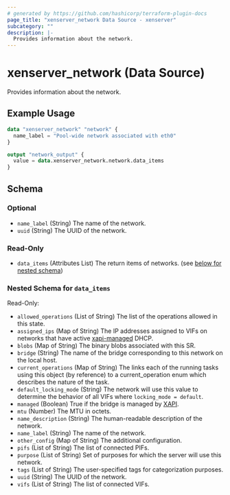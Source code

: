 ```yaml
---
# generated by https://github.com/hashicorp/terraform-plugin-docs
page_title: "xenserver_network Data Source - xenserver"
subcategory: ""
description: |-
  Provides information about the network.
---
```


# xenserver_network (Data Source)

Provides information about the network.

## Example Usage

```terraform
data "xenserver_network" "network" {
  name_label = "Pool-wide network associated with eth0"
}

output "network_output" {
  value = data.xenserver_network.network.data_items
}
```

<!-- schema generated by tfplugindocs -->
## Schema

### Optional

- `name_label` (String) The name of the network.
- `uuid` (String) The UUID of the network.

### Read-Only

- `data_items` (Attributes List) The return items of networks. (see [below for nested schema](#nestedatt--data_items))

<a id="nestedatt--data_items"></a>
### Nested Schema for `data_items`

Read-Only:

- `allowed_operations` (List of String) The list of the operations allowed in this state.
- `assigned_ips` (Map of String) The IP addresses assigned to VIFs on networks that have active [xapi-managed](https://github.com/xapi-project/xen-api) DHCP.
- `blobs` (Map of String) The binary blobs associated with this SR.
- `bridge` (String) The name of the bridge corresponding to this network on the local host.
- `current_operations` (Map of String) The links each of the running tasks using this object (by reference) to a current_operation enum which describes the nature of the task.
- `default_locking_mode` (String) The network will use this value to determine the behavior of all VIFs where `locking_mode = default`.
- `managed` (Boolean) True if the bridge is managed by [XAPI](https://github.com/xapi-project/xen-api).
- `mtu` (Number) The MTU in octets.
- `name_description` (String) The human-readable description of the network.
- `name_label` (String) The name of the network.
- `other_config` (Map of String) The additional configuration.
- `pifs` (List of String) The list of connected PIFs.
- `purpose` (List of String) Set of purposes for which the server will use this network.
- `tags` (List of String) The user-specified tags for categorization purposes.
- `uuid` (String) The UUID of the network.
- `vifs` (List of String) The list of connected VIFs.
